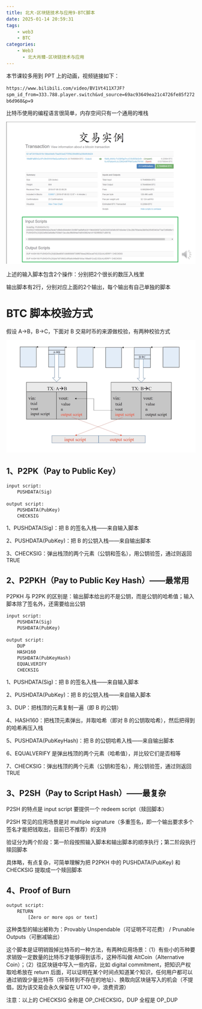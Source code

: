 ```yaml
---
title: 北大-区块链技术与应用9-BTC脚本
date: 2025-01-14 20:59:31
tags:
    - web3
    - BTC
categories:
    - Web3
      - 北大肖臻-区块链技术与应用
---
```


本节课较多用到 PPT 上的动画，视频链接如下：

`https://www.bilibili.com/video/BV1Vt411X7JF?spm_id_from=333.788.player.switch&vd_source=69ac93649ea21c4726fe85f272b6d968&p=9`

比特币使用的编程语言很简单，内存空间只有一个通用的堆栈

![图1](../images/38/1.png)

上述的输入脚本包含2个操作：分别把2个很长的数压入栈里

输出脚本有2行，分别对应上面的2个输出，每个输出有自己单独的脚本

# BTC 脚本校验方式

假设 A->B，B->C，下面对 B 交易时币的来源做校验，有两种校验方式

![图2](../images/38/2.png)

## 1、P2PK（Pay to Public Key）

```
input script:
    PUSHDATA(Sig)

output script:
    PUSHDATA(PubKey)
    CHECKSIG
```

1、PUSHDATA(Sig)：把 B 的签名入栈——来自输入脚本

2、PUSHDATA(PubKey)：把 B 的公钥入栈——来自输出脚本

3、CHECKSIG：弹出栈顶的两个元素（公钥和签名），用公钥验签，通过则返回 TRUE

## 2、P2PKH（Pay to Public Key Hash）——最常用

P2PKH 与 P2PK 的区别是：输出脚本给出的不是公钥，而是公钥的哈希值；输入脚本除了签名外，还需要给出公钥

```
input script:
    PUSHDATA(Sig)
    PUSHDATA(PubKey)

output script:
    DUP
    HASH160
    PUSHDATA(PubKeyHash)
    EQUALVERIFY
    CHECKSIG
```

1、PUSHDATA(Sig)：把 B 的签名入栈——来自输入脚本

2、PUSHDATA(PubKey)：把 B 的公钥入栈——来自输入脚本

3、DUP：把栈顶的元素复制一遍（即 B 的公钥）

4、HASH160：把栈顶元素弹出，并取哈希（即对 B 的公钥取哈希），然后把得到的哈希再压入栈

5、PUSHDATA(PubKeyHash)：把 B 的公钥哈希入栈——来自输出脚本

6、EQUALVERIFY 是弹出栈顶的两个元素（哈希值），并比较它们是否相等

7、CHECKSIG：弹出栈顶的两个元素（公钥和签名），用公钥验签，通过则返回 TRUE

## 3、P2SH（Pay to Script Hash）——最复杂

P2SH 的特点是 input script 要提供一个 redeem script（赎回脚本）

P2SH 常见的应用场景是对 multiple signature（多重签名，即一个输出要求多个签名才能把钱取出，目前已不推荐）的支持

验证分为两个阶段：第一阶段按照输入脚本和输出脚本的顺序执行；第二阶段执行赎回脚本

具体略，有点复杂，可简单理解为把 P2PKH 中的 PUSHDATA(PubKey) 和 CHECKSIG 提取成一个赎回脚本

## 4、Proof of Burn

```
output script:
    RETURN
        [Zero or more ops or text]
```

这种类型的输出被称为：Provably Unspendable（可证明不可花费） / Prunable Outputs（可删减输出）

这个脚本是证明销毁掉比特币的一种方法，有两种应用场景：（1）有些小的币种要求销毁一定数量的比特币才能够得到该币，这种币叫做 AltCoin（Alternative Coin）；（2）往区块链中写入一些内容，比如 digital commitment，把知识产权取哈希放在 return 后面，可以证明在某个时间点知道某个知识，任何用户都可以通过销毁少量比特币（将币转到不存在的地址）、换取向区块链写入的机会（不提倡，因为该交易会永久保留在 UTXO 中，浪费资源）

注意：以上的 CHECKSIG 全称是 OP_CHECKSIG，DUP 全程是 OP_DUP
